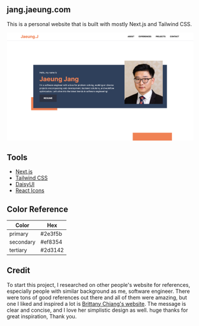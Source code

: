 ## jang.jaeung.com
This is a personal website that is built with mostly Next.js and Tailwind CSS.

![demo](src/demo.png)

## Tools
* [Next.js](https://nextjs.org/)
* [Tailwind CSS](https://tailwindcss.com/)
* [DaisyUI](https://daisyui.com/)
* [React Icons](https://react-icons.github.io/react-icons/)


## Color Reference
| Color     | Hex    |
|-----------|--------|
| primary   |#2e3f5b |
| secondary |#ef8354 |
| tertiary  |#2d3142 |

## Credit
To start this project, I researched on other people's website for references, especially people with similar background as me, software engineer. There were tons of good references out there and all of them were amazing, but one I liked and inspired a lot is [Brittany Chiang's website](https://brittanychiang.com/). The message is clear and concise, and I love her simplistic design as well. huge thanks for great inspiration, Thank you.
